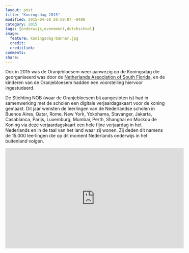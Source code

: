 ```yaml
---
layout: post
title: "Koningsdag 2015"
modified: 2015-04-28 20:59:07 -0400
category: 2015
tags: [onderwijs,evenement,dutchschool]
image:
  feature: koningsdag-banner.jpg
  credit: 
  creditlink: 
comments: 
share: 
---
```


Ook in 2015 was de Oranjebloesem weer aanwezig op de Koningsdag die georganiseerd was door de [Netherlands Association of South Florida](http://www.dutchclubsouthflorida.com/), en de kinderen van de Oranjebloesem hadden een voorstelling hiervoor ingestudeerd. 

<!--
<figure>
   <img src="/images/koningsdag.jpg">
   <figcaption align="center">De voorstelling van de kinderen</figcaption>
</figure> 
-->

De Stichting NOB (waar de Oranjebloesem bij aangesloten is) had in samenwerking met de scholen een digitale verjaardagskaart voor de koning gemaakt. Dit jaar wensten de leerlingen van de Nederlandse scholen in Buenos Aires, Qatar, Rome, New York, Yokohama, Stavanger, Jakarta, Casablanca, Parijs, Luxemburg, Mumbai, Perth, Shanghai en Moskou de Koning via deze verjaardagskaart een hele fijne verjaardag in het Nederlands en in de taal van het land waar zij wonen. Zij deden dit namens de 15.000 leerlingen die op dit moment Nederlands onderwijs in het buitenland volgen.

<iframe width="560" height="315" src="https://www.youtube.com/embed/5lnpz1FPTwY" frameborder="0" allowfullscreen></iframe>



